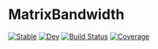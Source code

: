 # MatrixBandwidth

[![Stable](https://img.shields.io/badge/docs-stable-blue.svg)](https://Luis-Varona.github.io/MatrixBandwidth.jl/stable/)
[![Dev](https://img.shields.io/badge/docs-dev-blue.svg)](https://Luis-Varona.github.io/MatrixBandwidth.jl/dev/)
[![Build Status](https://github.com/Luis-Varona/MatrixBandwidth.jl/actions/workflows/CI.yml/badge.svg?branch=main)](https://github.com/Luis-Varona/MatrixBandwidth.jl/actions/workflows/CI.yml?query=branch%3Amain)
[![Coverage](https://codecov.io/gh/Luis-Varona/MatrixBandwidth.jl/branch/main/graph/badge.svg)](https://codecov.io/gh/Luis-Varona/MatrixBandwidth.jl)
